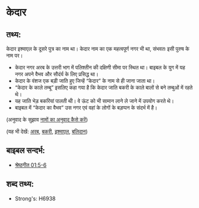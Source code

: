 # केदार #

## तथ्य: ##

केदार इश्माएल के दूसरे पुत्र का नाम था। केदार नाम का एक महत्वपूर्ण नगर भी था, संभवतः इसी पुरुष के नाम पर।

* केदार नगर अरब के उत्तरी भाग में पलिश्तीन की दक्षिणी सीमा पर स्थित था। बाइबल के युग में यह नगर अपने वैभव और सौदंर्य के लिए प्रसिद्ध था।
* केदार के वंशज एक बड़ी जाति हुए जिन्हें “केदार” के नाम से ही जाना जाता था।
* “केदार के काले तम्बू” इसलिए कहा गया है कि केदार जाति बकरी के काले बालों से बने तम्बुओं में रहते थे।
* यह जाति भेड़ बकरियां पालती थी। वे ऊंट को भी सामान लाने ले जाने में उपयोग करते थे।
* बाइबल में “केदार का वैभव” उस नगर एवं वहां के लोगों के बड़प्पन के संदर्भ में है।

(अनुवाद के सुझाव [नामों का अनुवाद कैसे करें](rc://hi/ta/man/translate/translate-names))

(यह भी देखें: [अरब](../names/arabia.md), [बकरी](../other/goat.md), [इश्माएल](../names/ishmael.md), [बलिदान](../other/sacrifice.md))

## बाइबल सन्दर्भ: ##

* [श्रेष्ठगीत 01:5-6](rc://hi/tn/help/sng/01/05)

## शब्द तथ्य: ##

* Strong's: H6938
